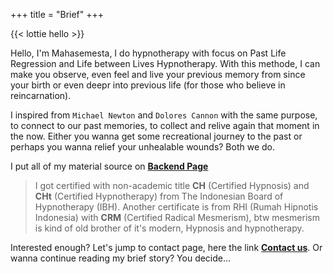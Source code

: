 +++
title = "Brief"
+++

{{< lottie hello >}}

Hello, I'm Mahasemesta, I do hypnotherapy with focus on Past Life Regression and Life between Lives Hypnotherapy. With this methode, I can make you observe, even feel and live your previous memory from since your birth or even deepr into previous life (for those who believe in reincarnation).

I inspired from `Michael Newton` and `Dolores Cannon` with the same purpose, to connect to our past memories, to collect and relive again that moment in the now. Either you wanna get some recreational journey to the past or perhaps you wanna relief your unhealable wounds? Both we do.

I put all of my material source on [**Backend Page**](/backed)


>I got certified with non-academic title **CH** (Certified Hypnosis) and **CHt** (Certified Hypnotherapy) from The Indonesian Board of Hypnotherapy (IBH). Another certificate is from RHI (Rumah Hipnotis Indonesia) with **CRM** (Certified Radical Mesmerism), btw mesmerism is kind of old brother of it's modern, Hypnosis and hypnotherapy.


Interested enough? Let's jump to contact page, here the link [**Contact us**](/contact). Or wanna continue reading my brief story? You decide...